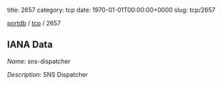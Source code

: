 title: 2657
category: tcp
date: 1970-01-01T00:00:00+0000
slug: tcp/2657

[portdb](/) / [tcp](/category/tcp.html) / 2657


## IANA Data

_Name:_ sns-dispatcher

_Description:_ SNS Dispatcher

